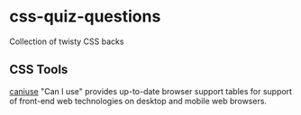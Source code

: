 # css-quiz-questions
Collection of twisty CSS backs

## CSS Tools
[caniuse](https://caniuse.com/)
"Can I use" provides up-to-date browser support tables for support of front-end web technologies on desktop and mobile web browsers.
